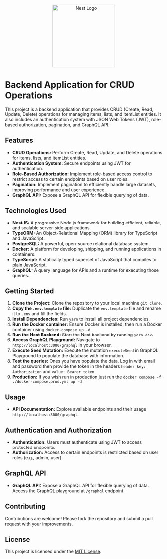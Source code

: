 <p align="center">
  <a href="http://nestjs.com/" target="blank"><img src="https://nestjs.com/img/logo-small.svg" width="200" alt="Nest Logo" /></a>
</p>



# Backend Application for CRUD Operations

This project is a backend application that provides CRUD (Create, Read, Update, Delete) operations for managing items, lists, and itemList entities. It also includes an authentication system with JSON Web Tokens (JWT), role-based authorization, pagination, and GraphQL API.

## Features

- **CRUD Operations:** Perform Create, Read, Update, and Delete operations for items, lists, and itemList entities.
- **Authentication System:** Secure endpoints using JWT for authentication.
- **Role-Based Authorization:** Implement role-based access control to restrict access to certain endpoints based on user roles.
- **Pagination:** Implement pagination to efficiently handle large datasets, improving performance and user experience.
- **GraphQL API:** Expose a GraphQL API for flexible querying of data.

## Technologies Used

- **NestJS:** A progressive Node.js framework for building efficient, reliable, and scalable server-side applications.
- **TypeORM:** An Object-Relational Mapping (ORM) library for TypeScript and JavaScript.
- **PostgreSQL:** A powerful, open-source relational database system.
- **Docker:** A platform for developing, shipping, and running applications in containers.
- **TypeScript:** A statically typed superset of JavaScript that compiles to plain JavaScript.
- **GraphQL:** A query language for APIs and a runtime for executing those queries.

## Getting Started

1. **Clone the Project:** Clone the repository to your local machine `git clone`.
2. **Copy the `.env.template` file:** Duplicate the `env.template` file and rename it to `.env` and fill the fields.
3. **Install Dependencies:** Run `yarn` to install all project dependencies.
4. **Run the Docker container:** Ensure Docker is installed, then run a Docker container using `docker-compose up -d`.
5. **Run the Nest Backend:** Start the Nest backend by running `yarn dev`.
6. **Access GraphQL Playground:** Navigate to `http://localhost:3000/graphql` in your browser.
7. **Execute Seed Mutation:** Execute the mutation `executeSeed` in GraphQL Playground to populate the database with information.
8. **Test the queries:** Ones you have populate the data. Log in with email and password then provide the token in the headers `header key: Authorization` and `value: Bearer token`
9. **Production:** If you wish run in production just run the `docker compose -f ./docker-compose.prod.yml up -d`


## Usage

- **API Documentation:** Explore available endpoints and their usage `http://localhost:3000/graphql`.

## Authentication and Authorization

- **Authentication:** Users must authenticate using JWT to access protected endpoints.
- **Authorization:** Access to certain endpoints is restricted based on user roles (e.g., admin, user).

## GraphQL API

- **GraphQL API:** Expose a GraphQL API for flexible querying of data. Access the GraphQL playground at `/graphql` endpoint.

## Contributing

Contributions are welcome! Please fork the repository and submit a pull request with your improvements.

## License

This project is licensed under the [MIT License](LICENSE).

